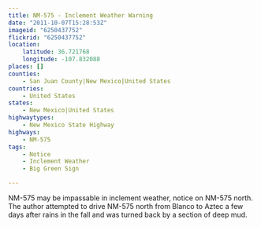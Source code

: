```yaml
---
title: NM-575 - Inclement Weather Warning
date: "2011-10-07T15:28:53Z"
imageid: "6250437752"
flickrid: "6250437752"
location:
    latitude: 36.721768
    longitude: -107.832088
places: []
counties:
    - San Juan County|New Mexico|United States
countries:
    - United States
states:
    - New Mexico|United States
highwaytypes:
    - New Mexico State Highway
highways:
    - NM-575
tags:
    - Notice
    - Inclement Weather
    - Big Green Sign

---
```

NM-575 may be impassable in inclement weather, notice on NM-575 north.  The author attempted to drive NM-575 north from Blanco to Aztec a few days after rains in the fall and was turned back by a section of deep mud.